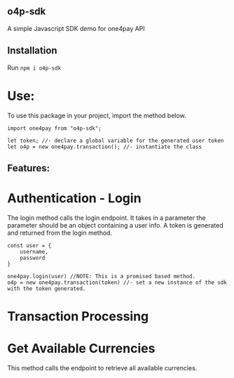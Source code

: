﻿## o4p-sdk
A simple Javascript SDK demo for one4pay API

## Installation
Run  `npm i o4p-sdk`

# Use:
To use this package in your project, import the method below.
```
import one4pay from "o4p-sdk";

let token; //- declare a global variable for the generated user token
let o4p = new one4pay.transaction(); //- instantiate the class
```

## Features:

# Authentication - Login
The login method calls the login endpoint. It takes in a parameter the parameter should be an object containing a user info. A token is generated and returned from the login method.

```
const user = {
    username,
    password
}

one4pay.login(user) //NOTE: This is a promised based method.
o4p = new one4pay.transaction(token) //- set a new instance of the sdk with the token generated.
```

# Transaction Processing

# Get Available Currencies
This method calls the endpoint to retrieve all available currencies.